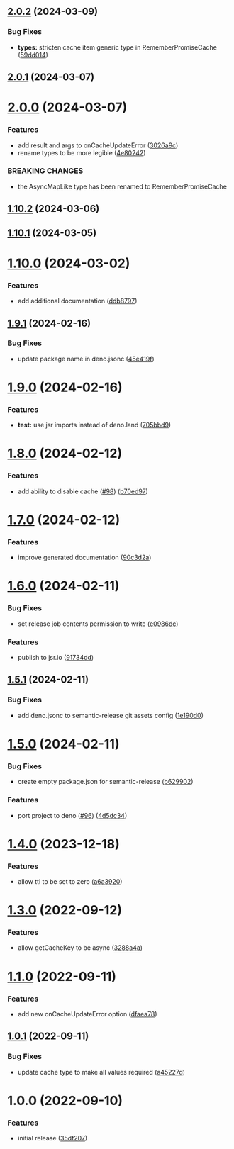 ## [2.0.2](https://github.com/redabacha/remember-promise/compare/v2.0.1...v2.0.2) (2024-03-09)


### Bug Fixes

* **types:** stricten cache item generic type in RememberPromiseCache ([59dd014](https://github.com/redabacha/remember-promise/commit/59dd0149d029e232a42f2613bf186b346056d4b9))

## [2.0.1](https://github.com/redabacha/remember-promise/compare/v2.0.0...v2.0.1) (2024-03-07)

# [2.0.0](https://github.com/redabacha/remember-promise/compare/v1.10.2...v2.0.0) (2024-03-07)


### Features

* add result and args to onCacheUpdateError ([3026a9c](https://github.com/redabacha/remember-promise/commit/3026a9c070891ae5be8de871253e94572d6c87ab))
* rename types to be more legible ([4e80242](https://github.com/redabacha/remember-promise/commit/4e80242d4a74e45abcda8da11bf43c26d00ffd01))


### BREAKING CHANGES

* the AsyncMapLike type has been renamed to RememberPromiseCache

## [1.10.2](https://github.com/redabacha/remember-promise/compare/v1.10.1...v1.10.2) (2024-03-06)

## [1.10.1](https://github.com/redabacha/remember-promise/compare/v1.10.0...v1.10.1) (2024-03-05)

# [1.10.0](https://github.com/redabacha/remember-promise/compare/v1.9.1...v1.10.0) (2024-03-02)


### Features

* add additional documentation ([ddb8797](https://github.com/redabacha/remember-promise/commit/ddb879795d32bde2a1df11dd6b0beb69751cc989))

## [1.9.1](https://github.com/redabacha/remember-promise/compare/v1.9.0...v1.9.1) (2024-02-16)


### Bug Fixes

* update package name in deno.jsonc ([45e419f](https://github.com/redabacha/remember-promise/commit/45e419f31549a332b5779af147479e52e9723c11))

# [1.9.0](https://github.com/redabacha/remember-promise/compare/v1.8.0...v1.9.0) (2024-02-16)


### Features

* **test:** use jsr imports instead of deno.land ([705bbd9](https://github.com/redabacha/remember-promise/commit/705bbd916fac65e606ee27de62e5ac9cf8edb1a8))

# [1.8.0](https://github.com/redabacha/remember-promise/compare/v1.7.0...v1.8.0) (2024-02-12)


### Features

* add ability to disable cache ([#98](https://github.com/redabacha/remember-promise/issues/98)) ([b70ed97](https://github.com/redabacha/remember-promise/commit/b70ed9716c319a410efe495b799ff06ebb3956da))

# [1.7.0](https://github.com/redabacha/remember-promise/compare/v1.6.0...v1.7.0) (2024-02-12)


### Features

* improve generated documentation ([90c3d2a](https://github.com/redabacha/remember-promise/commit/90c3d2adc6289e5c2dc7756805a056b6eeba49dd))

# [1.6.0](https://github.com/redabacha/remember-promise/compare/v1.5.1...v1.6.0) (2024-02-11)


### Bug Fixes

* set release job contents permission to write ([e0986dc](https://github.com/redabacha/remember-promise/commit/e0986dc8db6fc493aa5e61fdde196b06de86aa62))


### Features

* publish to jsr.io ([91734dd](https://github.com/redabacha/remember-promise/commit/91734ddc9a4abf0c755307d2906aef2ff146cb83))

## [1.5.1](https://github.com/redabacha/remember-promise/compare/v1.5.0...v1.5.1) (2024-02-11)


### Bug Fixes

* add deno.jsonc to semantic-release git assets config ([1e190d0](https://github.com/redabacha/remember-promise/commit/1e190d01e25cede3e1d5e2ec4636e2a83a55bba0))

# [1.5.0](https://github.com/redabacha/remember-promise/compare/v1.4.0...v1.5.0) (2024-02-11)


### Bug Fixes

* create empty package.json for semantic-release ([b629902](https://github.com/redabacha/remember-promise/commit/b62990253c3af76271b9e01e41489a949f1e1efb))


### Features

* port project to deno ([#96](https://github.com/redabacha/remember-promise/issues/96)) ([4d5dc34](https://github.com/redabacha/remember-promise/commit/4d5dc343859fd9b98930363d0be1f207584372b0))

# [1.4.0](https://github.com/redabacha/remember-promise/compare/v1.3.0...v1.4.0) (2023-12-18)

### Features

- allow ttl to be set to zero ([a6a3920](https://github.com/redabacha/remember-promise/commit/a6a39209063fd710dd7eab25526fb4310701d9fd))

# [1.3.0](https://github.com/redabacha/remember-promise/compare/v1.2.0...v1.3.0) (2022-09-12)

### Features

- allow getCacheKey to be async ([3288a4a](https://github.com/redabacha/remember-promise/commit/3288a4ad2966530853d5d11aba72ef570b4919c8))

# [1.1.0](https://github.com/redabacha/remember-promise/compare/v1.0.1...v1.1.0) (2022-09-11)

### Features

- add new onCacheUpdateError option ([dfaea78](https://github.com/redabacha/remember-promise/commit/dfaea783ee8ae9b57d89cede13f79f4d0bbbbd09))

## [1.0.1](https://github.com/redabacha/remember-promise/compare/v1.0.0...v1.0.1) (2022-09-11)

### Bug Fixes

- update cache type to make all values required ([a45227d](https://github.com/redabacha/remember-promise/commit/a45227dccbc95c155a62ee9d5d6efc52cdcf0b30))

# 1.0.0 (2022-09-10)

### Features

- initial release ([35df207](https://github.com/redabacha/remember-promise/commit/35df207c73ab3deeeb18afd7c6b1e551a30e423f))
